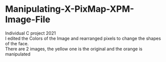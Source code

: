 # Manipulating-X-PixMap-XPM-Image-File
Individual C project 2021<br />
I edited the Colors of the Image and rearranged pixels to change the shapes of the face.<br />
There are 2 images, the yellow one is the original and the orange is manipulated
